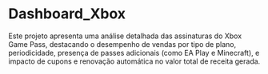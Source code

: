 # Dashboard_Xbox
Este projeto apresenta uma análise detalhada das assinaturas do Xbox Game Pass, destacando o desempenho de vendas por tipo de plano, periodicidade, presença de passes adicionais (como EA Play e Minecraft), e impacto de cupons e renovação automática no valor total de receita gerada.
